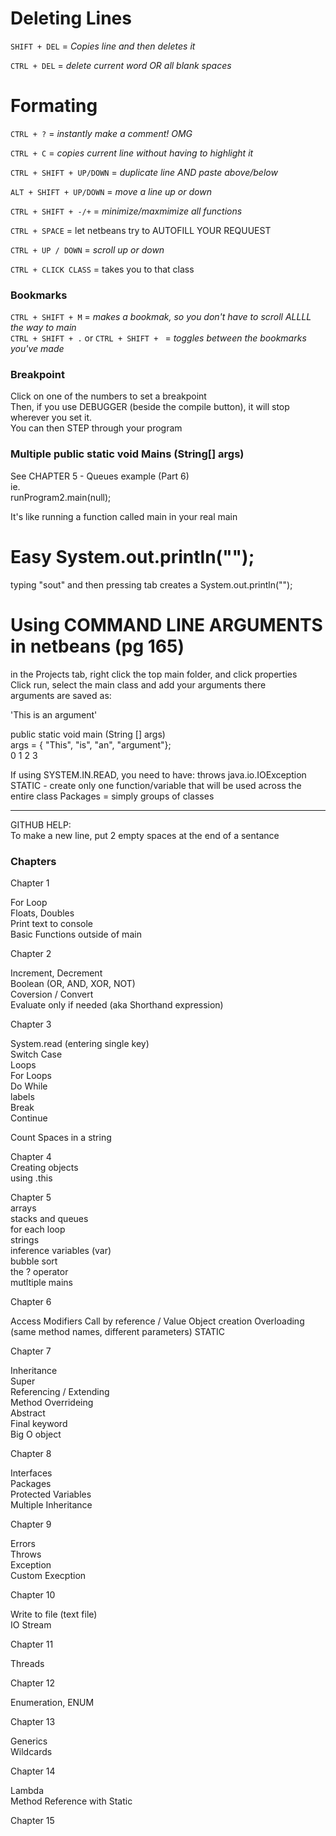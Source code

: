 # Deleting Lines
`SHIFT + DEL` = _Copies line and then deletes it_   
  
`CTRL + DEL` = _delete current word OR all blank spaces_    

# Formating 
`CTRL + ?` = _instantly make a comment! OMG_  

`CTRL + C` = _copies current line without having to highlight it_  
  
`CTRL + SHIFT + UP/DOWN` = _duplicate line AND paste above/below_      
  
`ALT + SHIFT + UP/DOWN` = _move a line up or down_  
  
`CTRL + SHIFT + -/+` = _minimize/maxmimize all functions_  
  
`CTRL + SPACE` = let netbeans try to AUTOFILL YOUR REQUUEST  

`CTRL + UP / DOWN` = _scroll up or down_  
    

    
`CTRL + CLICK CLASS` = takes you to that class    
  
### Bookmarks
`CTRL + SHIFT + M` = _makes a bookmak, so you don't have to scroll ALLLL the way to main_  
`CTRL + SHIFT + .` or `CTRL + SHIFT + ` = _toggles between the bookmarks you've made_
  
### Breakpoint
Click on one of the numbers to set a breakpoint  
Then, if you use DEBUGGER (beside the compile button), it will stop wherever you set it.  
You can then STEP through your program  
  
   
### Multiple public static void Mains (String[] args)  
See CHAPTER 5 - Queues example (Part 6)  
ie.    
runProgram2.main(null);   
  
It's like running a function called main in your real main  

# Easy System.out.println("");
typing "sout" and then pressing tab creates a System.out.println("");    
  
    
  
# Using COMMAND LINE ARGUMENTS in netbeans  (pg 165)  
in the Projects tab, right click the top main folder, and click properties  
Click run, select the main class and add your arguments there  
arguments are saved as:  
  
'This is an argument'  
  
public static void main (String [] args)  
args = { "This", "is", "an", "argument"};  
           0       1    2       3  
  
           
           
           
If using SYSTEM.IN.READ, you need to have: throws java.io.IOException 
STATIC - create only one function/variable that will be used across the entire class
Packages = simply groups of classes  

-----------------------------




  
GITHUB HELP:  
To make a new line, put 2 empty spaces at the end of a sentance  


### Chapters


Chapter 1

For Loop  
Floats, Doubles  
Print text to console  
Basic Functions outside of main  


Chapter 2  

Increment, Decrement    
Boolean (OR, AND, XOR, NOT)  
Coversion / Convert   
Evaluate only if needed (aka Shorthand expression)  


Chapter 3  

System.read (entering single key)  
Switch Case  
Loops  
  For Loops  
  Do While    
  labels  
  Break  
  Continue  

Count Spaces in a string  


Chapter 4  
Creating objects  
using .this  


Chapter 5  
arrays  
stacks and queues  
for each loop  
strings  
inference variables (var)  
bubble sort  
the ? operator  
mutltiple mains  


Chapter 6  

Access Modifiers
Call by reference / Value
Object creation
Overloading (same method names, different parameters)
STATIC



Chapter 7  

Inheritance  
Super  
Referencing / Extending  
Method Overrideing  
Abstract  
Final keyword  
Big O object



Chapter 8  

Interfaces  
Packages  
Protected Variables   
Multiple Inheritance  


Chapter 9  

Errors  
Throws  
Exception  
Custom Execption  

Chapter 10  

Write to file (text file)  
IO Stream  


Chapter 11  

Threads  



Chapter 12  

Enumeration, ENUM  



Chapter 13  

Generics  
Wildcards  


Chapter 14  

Lambda  
Method Reference with Static  

Chapter 15  







